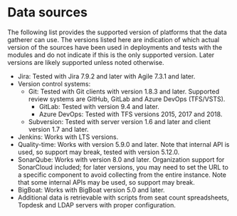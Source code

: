 # Data sources

The following list provides the supported version of platforms that the data 
gatherer can use. The versions listed here are indication of which actual 
version of the sources have been used in deployments and tests with the modules 
and do not indicate if this is the only supported version. Later versions are 
likely supported unless noted otherwise.

- Jira: Tested with Jira 7.9.2 and later with Agile 7.3.1 and later.
- Version control systems:
  - Git: Tested with Git clients with version 1.8.3 and later. Supported review 
    systems are GitHub, GitLab and Azure DevOps (TFS/VSTS).
    - GitLab: Tested with version 9.4 and later.
    - Azure DevOps: Tested with TFS versions 2015, 2017 and 2018.
  - Subversion: Tested with server version 1.6 and later and client version 1.7 
    and later.
- Jenkins: Works with LTS versions.
- Quality-time: Works with version 5.9.0 and later. Note that internal API is 
  used, so support may break, tested with version 5.12.0.
- SonarQube: Works with version 8.0 and later. Organization support for 
  SonarCloud included; for later versions, you may need to set the URL to 
  a specific component to avoid collecting from the entire instance. Note that 
  some internal APIs may be used, so support may break.
- BigBoat: Works with BigBoat version 5.0 and later.
- Additional data is retrievable with scripts from seat count spreadsheets, 
  Topdesk and LDAP servers with proper configuration.
